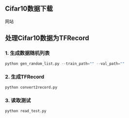 ## Cifar10数据下载
网站

## 处理Cifar10数据为TFRecord
### 1. 生成数据随机列表
```python
python gen_random_list.py --train_path="" --val_path=""
```
### 2. 生成TFRecord
```python
python convert2record.py
```

### 3. 读取测试
```python
python read_test.py
```